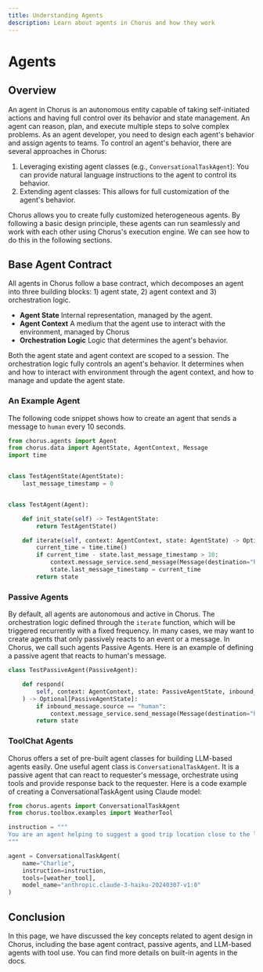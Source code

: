 ```yaml
---
title: Understanding Agents
description: Learn about agents in Chorus and how they work
---
```


# Agents

## Overview

An agent in Chorus is an autonomous entity capable of taking self-initiated actions and having full control over its behavior and state management. An agent can reason, plan, and execute multiple steps to solve complex problems. As an agent developer, you need to design each agent's behavior and assign agents to teams. To control an agent's behavior, there are several approaches in Chorus:

1. Leveraging existing agent classes (e.g., `ConversationalTaskAgent`): You can provide natural language instructions to the agent to control its behavior.
2. Extending agent classes: This allows for full customization of the agent's behavior.

Chorus allows you to create fully customized heterogeneous agents. By following a basic design principle, these agents can run seamlessly and work with each other using Chorus's execution engine. We can see how to do this in the following sections.

## Base Agent Contract

All agents in Chorus follow a base contract, which decomposes an agent into three building blocks: 1) agent state, 2) agent context and 3) orchestration logic.

- **Agent State** Internal representation, managed by the agent.
- **Agent Context** A medium that the agent use to interact with the environment, managed by Chorus
- **Orchestration Logic** Logic that determines the agent's behavior.

Both the agent state and agent context are scoped to a session. The orchestration logic fully controls an agent's behavior. It determines when and how to interact with environment through the agent context, and how to manage and update the agent state.

### An Example Agent
The following code snippet shows how to create an agent that sends a message to `human` every 10 seconds.

```python
from chorus.agents import Agent
from chorus.data import AgentState, AgentContext, Message
import time


class TestAgentState(AgentState):
    last_message_timestamp = 0


class TestAgent(Agent):

    def init_state(self) -> TestAgentState:
        return TestAgentState()

    def iterate(self, context: AgentContext, state: AgentState) -> Optional[AgentState]:
        current_time = time.time()
        if current_time - state.last_message_timestamp > 10:
            context.message_service.send_message(Message(destination="human", content="Hello."))
            state.last_message_timestamp = current_time
        return state
```

### Passive Agents

By default, all agents are autonomous and active in Chorus. The orchestration logic defined through the `iterate` function, which will be triggered recurrently with a fixed frequency. In many cases, we may want to create agents that only passively reacts to an event or a message. In Chorus, we call such agents Passive Agents. Here is an example of defining a passive agent that reacts to human's message.

```python
class TestPassiveAgent(PassiveAgent):

    def respond(
        self, context: AgentContext, state: PassiveAgentState, inbound_message: Message
    ) -> Optional[PassiveAgentState]:
        if inbound_message.source == "human":
            context.message_service.send_message(Message(destination="human", content="Hello back.")
        return state
```

### ToolChat Agents

Chorus offers a set of pre-built agent classes for building LLM-based agents easily. One useful agent class is `ConversationalTaskAgent`. It is a passive agent that can react to requester's message, orchestrate using tools and provide response back to the requester. Here is a code example of creating a ConversationalTaskAgent using Claude model:

```python
from chorus.agents import ConversationalTaskAgent
from chorus.toolbox.examples import WeatherTool

instruction = """
You are an agent helping to suggest a good trip location close to the location the user provided for this weekend. Please suggest the location based on weather, safety, experience and budget.
"""

agent = ConversationalTaskAgent(
    name="Charlie",
    instruction=instruction,
    tools=[weather_tool],
    model_name="anthropic.claude-3-haiku-20240307-v1:0"
)
```

## Conclusion

In this page, we have discussed the key concepts related to agent design in Chorus, including the base agent contract, passive agents, and LLM-based agents with tool use. You can find more details on built-in agents in the docs. 